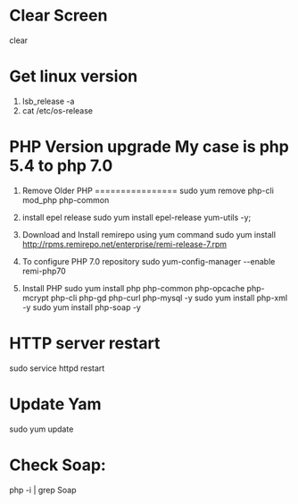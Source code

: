 Clear Screen
=============
clear


Get linux version
=======================
1. lsb_release -a
1. cat /etc/os-release


PHP Version upgrade My case is php 5.4 to php 7.0
=================================================
01. Remove Older PHP
================
sudo yum remove php-cli mod_php php-common

02. install epel release
sudo yum install epel-release yum-utils -y;

03. Download and Install remirepo using yum command
sudo yum install http://rpms.remirepo.net/enterprise/remi-release-7.rpm

04. To configure PHP 7.0 repository
sudo yum-config-manager --enable remi-php70

05. Install PHP
sudo yum install php php-common php-opcache php-mcrypt php-cli php-gd php-curl php-mysql -y
sudo yum install php-xml -y
sudo yum install php-soap -y

HTTP server restart
===================================
sudo service httpd restart


Update Yam
======================
sudo yum update


Check Soap:
=============================
php -i | grep Soap
